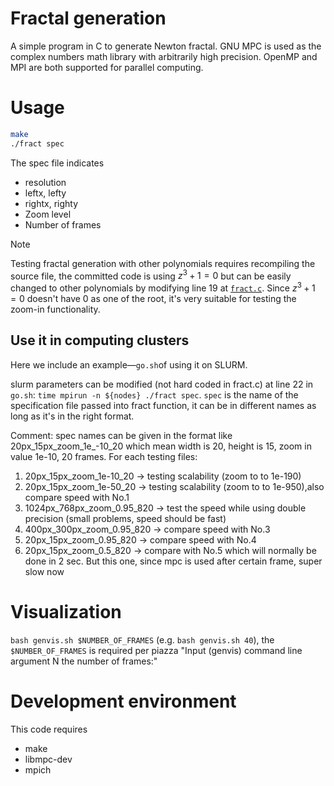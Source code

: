 # Fractal generation

A simple program in C to generate Newton fractal.
GNU MPC is used as the complex numbers math library with arbitrarily high precision.
OpenMP and MPI are both supported for parallel computing.

# Usage

```bash
make
./fract spec
```

The spec file indicates

- resolution
- leftx, lefty
- rightx, righty
- Zoom level
- Number of frames

> [!NOTE]  
> Testing fractal generation with other polynomials requires recompiling the source file, the committed code is using $z^3+1=0$ but can be easily changed to other polynomials by modifying line 19 at [`fract.c`](fract.c). Since $z^3+1=0$ doesn't have 0 as one of the root, it's very suitable for testing the zoom-in functionality.

## Use it in computing clusters

Here we include an example&mdash;`go.sh`of using it on SLURM.

slurm parameters can be modified (not hard coded in fract.c) at line 22 in `go.sh`: `time mpirun -n ${nodes} ./fract spec`.
`spec` is the name of the specification file passed into fract function, it can be in different names as long as it's in the right format.

Comment: spec names can be given in the format like 20px_15px_zoom_1e_-10_20 which mean width is 20, height is 15, zoom in value 1e-10, 20 frames.
For each testing files:

1. 20px_15px_zoom_1e-10_20 -> testing scalability (zoom to to 1e-190)
2. 20px_15px_zoom_1e-50_20 -> testing scalability (zoom to to 1e-950),also compare speed with No.1
3. 1024px_768px_zoom_0.95_820 -> test the speed while using double precision (small problems, speed should be fast)
4. 400px_300px_zoom_0.95_820 -> compare speed with No.3
5. 20px_15px_zoom_0.95_820 -> compare speed with No.4
6. 20px_15px_zoom_0.5_820 -> compare with No.5 which will normally be done in 2 sec. But this one, since mpc is used after certain frame, super slow now

# Visualization

`bash genvis.sh $NUMBER_OF_FRAMES` (e.g. `bash genvis.sh 40`), the `$NUMBER_OF_FRAMES` is required per piazza "Input (genvis) command line argument N the number of frames:"


# Development environment

This code requires

- make
- libmpc-dev
- mpich
